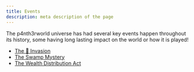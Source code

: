 ```yaml
---
title: Events
description: meta description of the page
---
```


The p4nth3rworld universe has had several key events happen throughout its history, some having long lasting impact on the world or how it is played!

- [The 🐥 Invasion](/posts/events/ffbc-invasion)
- [The Swamp Mystery](/posts/events/swamp-mystery)
- [The Wealth Distribution Act](/posts/events/the-wealth-distribution-act)
